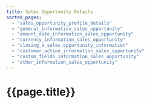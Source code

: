 ```yaml
---
title: Sales Opportunity Details
sorted_pages:
  - "sales_opportunity_profile_details"
  - "general_information_sales_opportunity"
  - "amount_date_information_sales_opportunity"
  - "currency_information_sales_opportunity"
  - "closing_a_sales_opportunity_information"
  - "customer_action_information_sales_opportunity"
  - "custom_fields_information_sales_opportunity"
  - "other_information_sales_opportunity"
---
```

# {{page.title}}
